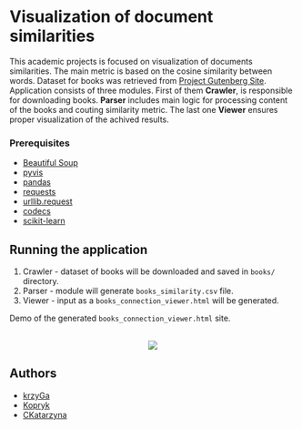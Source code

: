 # Visualization of document similarities

This academic projects is focused on visualization of documents similarities. The main metric is based on the cosine similarity between words. Dataset for books was retrieved from [Project Gutenberg Site](https://www.gutenberg.org/). Application consists of three modules. First of them **Crawler**, is responsible for downloading books. **Parser** includes main logic for processing content of the books and couting similarity metric. The last one **Viewer** ensures proper visualization of the achived results. 

### Prerequisites

* [Beautiful Soup](https://www.crummy.com/software/BeautifulSoup/bs4/doc/)
* [pyvis](https://pyvis.readthedocs.io/en/latest)
* [pandas](https://pandas.pydata.org/)
* [requests](https://requests.readthedocs.io/en/master/)
* [urllib.request](https://docs.python.org/3/library/urllib.request.html)
* [codecs](https://docs.python.org/3/library/codecs.html)
* [scikit-learn](https://scikit-learn.org/stable/)

## Running the application

1. Crawler - dataset of books will be downloaded and saved in `books/` directory.
2. Parser - module will generate `books_similarity.csv` file.
3. Viewer - input as a `books_connection_viewer.html` will be generated.

Demo of the generated `books_connection_viewer.html` site.

<p align="center">
  <br/>
  <img src="https://github.com/CKatarzyna/iwi_parser/blob/main/resource/demo.gif">
</p>
 
## Authors

* [krzyGa](https://github.com/krzyGa)
* [Kopryk](https://github.com/Kopryk)
* [CKatarzyna](https://github.com/CKatarzyna)
